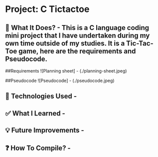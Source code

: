 # Project: C Tictactoe
## 🧠 What It Does? - This is a C language coding mini project that I have undertaken during my own time outside of my studies. It is a Tic-Tac-Toe game, here are the requirements and Pseudocode. 

##Requirements
![Planning sheet] - (./planning-sheet.jpeg)

##Pseudocode
![Pseudocode] - (./pseudocode.jpeg)

## 🔧 Technologies Used -

## ✅ What I Learned -

## 💡 Future Improvements -

## ❓ How To Compile? -


